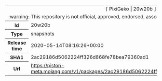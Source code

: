 <html><table>
<tr><td colspan="2" align="center"><img width="0" height="0"><br/>⌈ PixiGeko | 20w20b ⌋<br/><img width="0" height="0"></td></tr>
<tr><td colspan="2" align="center"><img width="0" height="0"><br/>
:warning: This repository is not official, approved, endorsed, associated or connected with Mojang :warning:
<br/><img width="0" height="0"></td></tr>
<tr><th>Id</th><td>20w20b</td></tr>
<tr><th>Type</th><td>snapshots</td></tr>
<tr><th>Release time</th><td>2020-05-14T08:16:26+00:00</td></tr>
<tr><th>SHA1</th><td>2ac29186d5062224ff326d868fe78bea79360ad1</td></tr>
<tr><th>Url</th><td><a href="https://piston-meta.mojang.com/v1/packages/2ac29186d5062224ff326d868fe78bea79360ad1/20w20b.json">https://piston-meta.mojang.com/v1/packages/2ac29186d5062224ff326d868fe78bea79360ad1/20w20b.json</a></td></tr>